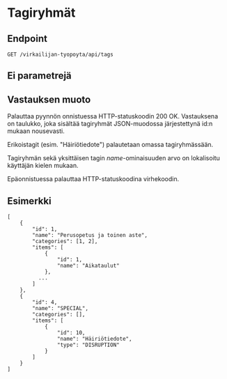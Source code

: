 # Tagiryhmät

## Endpoint

`GET /virkailijan-tyopoyta/api/tags`

## Ei parametrejä

## Vastauksen muoto

Palauttaa pyynnön onnistuessa HTTP-statuskoodin 200 OK. Vastauksena on
taulukko, joka sisältää tagiryhmät JSON-muodossa järjestettynä id:n mukaan nousevasti.

Erikoistagit (esim. "Häiriötiedote") palautetaan omassa tagiryhmässään.

Tagiryhmän sekä yksittäisen tagin *name*-ominaisuuden arvo on lokalisoitu käyttäjän kielen mukaan.

Epäonnistuessa palauttaa HTTP-statuskoodina virhekoodin.

## Esimerkki

```
[
    {
        "id": 1,
        "name": "Perusopetus ja toinen aste",
        "categories": [1, 2],
        "items": [
            {
                "id": 1,
                "name": "Aikataulut"
            },
          ...
        ]    
    },
    {
        "id": 4,
        "name": "SPECIAL",
        "categories": [],
        "items": [
            {
                "id": 10,
                "name": "Häiriötiedote",
                "type": "DISRUPTION"
            }
        ]
    }
]
```
